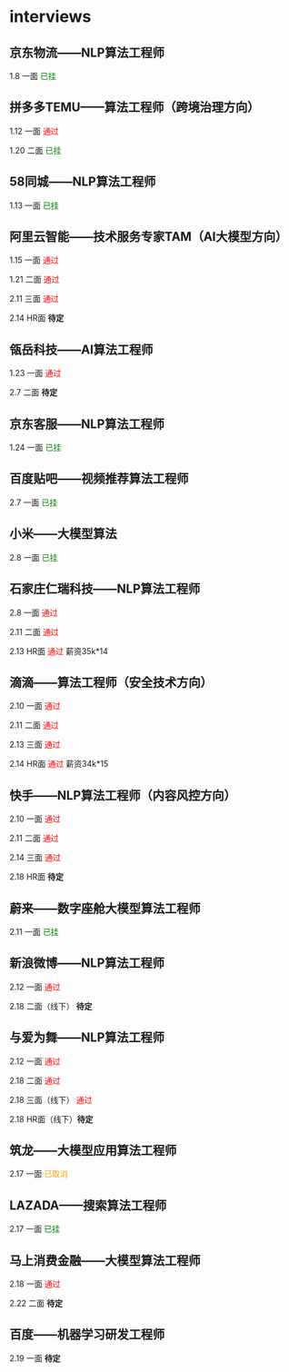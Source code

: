 # interviews
## 京东物流——NLP算法工程师
1.8 一面 <span style="color: green;">已挂</span> 
## 拼多多TEMU——算法工程师（跨境治理方向）
1.12 一面 <span style="color: red;">通过</span>

1.20 二面 <span style="color: green;">已挂</span>
## 58同城——NLP算法工程师
1.13 一面 <span style="color: green;">已挂</span>
## 阿里云智能——技术服务专家TAM（AI大模型方向）
1.15 一面 <span style="color: red;">通过</span>

1.21 二面 <span style="color: red;">通过</span>

2.11 三面 <span style="color: red;">通过</span>

2.14 HR面 **待定**
## 瓴岳科技——AI算法工程师
1.23 一面 <span style="color: red;">通过</span>

2.7 二面 **待定**
## 京东客服——NLP算法工程师
1.24 一面 <span style="color: green;">已挂</span>
## 百度贴吧——视频推荐算法工程师
2.7 一面 <span style="color: green;">已挂</span>
## 小米——大模型算法
2.8 一面 <span style="color: green;">已挂</span>
## 石家庄仁瑞科技——NLP算法工程师
2.8 一面 <span style="color: red;">通过</span>

2.11 二面 <span style="color: red;">通过</span>

2.13 HR面 <span style="color: red;">通过</span> 薪资35k*14
## 滴滴——算法工程师（安全技术方向）
2.10 一面 <span style="color: red;">通过</span>

2.11 二面 <span style="color: red;">通过</span>

2.13 三面 <span style="color: red;">通过</span>

2.14 HR面 <span style="color: red;">通过</span> 薪资34k*15
## 快手——NLP算法工程师（内容风控方向）
2.10 一面 <span style="color: red;">通过</span>

2.11 二面 <span style="color: red;">通过</span>

2.14 三面 <span style="color: red;">通过</span>

2.18 HR面 **待定**
## 蔚来——数字座舱大模型算法工程师
2.11 一面 <span style="color: green;">已挂</span>
## 新浪微博——NLP算法工程师
2.12 一面 <span style="color: red;">通过</span>

2.18 二面（线下） **待定**
## 与爱为舞——NLP算法工程师
2.12 一面 <span style="color: red;">通过</span>

2.18 二面 <span style="color: red;">通过</span>

2.18 三面（线下） <span style="color: red;">通过</span>

2.18 HR面（线下）**待定**
## 筑龙——大模型应用算法工程师
2.17 一面 <span style="color: orange;">已取消</span>
## LAZADA——搜索算法工程师
2.17 一面 <span style="color: green;">已挂</span>
## 马上消费金融——大模型算法工程师
2.18 一面 <span style="color: red;">通过</span>

2.22 二面 **待定**
## 百度——机器学习研发工程师
2.19 一面 **待定**